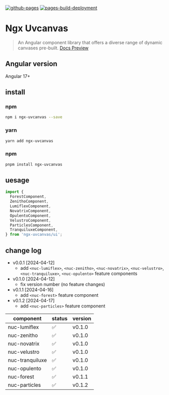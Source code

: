 [![github-pages](https://github.com/teddingdev/ngx-uvcanvas/actions/workflows/github-pages.yaml/badge.svg)](https://github.com/teddingdev/ngx-uvcanvas/actions/workflows/github-pages.yml)
[![pages-build-deployment](https://github.com/teddingdev/ngx-uvcanvas/actions/workflows/pages/pages-build-deployment/badge.svg)](https://github.com/teddingdev/ngx-uvcanvas/actions/workflows/pages/pages-build-deployment)

# Ngx Uvcanvas

> An Angular component library that offers a diverse range of dynamic canvases pre-built. [Docs Preview](https://ngx-uvcanvas.ife.app)

## Angular version

Angular 17+

## install

### npm

```bash
npm i ngx-uvcanvas --save
```

### yarn

```bash
yarn add ngx-uvcanvas
```

### npm

```bash
pnpm install ngx-uvcanvas
```

## uesage

```typescript
import {
  ForestComponent,
  ZenithoComponent,
  LumiflexComponent,
  NovatrixComponent,
  OpulentoComponent,
  VelustroComponent,
  ParticlesComponent,
  TranquiluxeComponent,
} from 'ngx-uvcanvas/ui';
```

## change log

- v0.0.1 [2024-04-12]
  - add `<nuc-lumiflex>`, `<nuc-zenitho>`, `<nuc-novatrix>`, `<nuc-velustro>`, `<nuc-tranquiluxe>`, `<nuc-opulento>` feature components
- v0.1.0 [2024-04-12]
  - fix version number (no feature changes) 
- v0.1.1 [2024-04-16]
  - add `<nuc-forest>` feature component
- v0.1.2 [2024-04-17]
  - add `<nuc-particles>` feature component

| component       | status | version |
| --------------- | ------ | ------- |
| nuc-lumiflex    | ✅     | v0.1.0  |
| nuc-zenitho     | ✅     | v0.1.0  |
| nuc-novatrix    | ✅     | v0.1.0  |
| nuc-velustro    | ✅     | v0.1.0  |
| nuc-tranquiluxe | ✅     | v0.1.0  |
| nuc-opulento    | ✅     | v0.1.0  |
| nuc-forest      | ✅     | v0.1.1  |
| nuc-particles   | ✅     | v0.1.2  |
